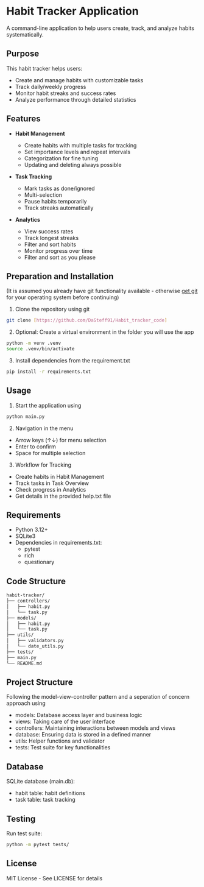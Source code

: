 # Habit Tracker Application

A command-line application to help users create, track, and analyze habits systematically.

## Purpose

This habit tracker helps users:
- Create and manage habits with customizable tasks
- Track daily/weekly progress
- Monitor habit streaks and success rates
- Analyze performance through detailed statistics

## Features

- **Habit Management**
  - Create habits with multiple tasks for tracking
  - Set importance levels and repeat intervals
  - Categorization for fine tuning
  - Updating and deleting always possible

- **Task Tracking**
  - Mark tasks as done/ignored
  - Multi-selection
  - Pause habits temporarily
  - Track streaks automatically

- **Analytics**
  - View success rates
  - Track longest streaks
  - Filter and sort habits
  - Monitor progress over time
  - Filter and sort as you please

## Preparation and Installation

(It is assumed you already have git functionality available - otherwise [get git](https://git-scm.com/book/en/v2/Getting-Started-Installing-Git) for your operating system before continuing)

1. Clone the repository using git

```Bash
git clone [https://github.com/DaSteff91/Habit_tracker_code]
```

2. Optional: Create a virtual environment in the folder you will use the app

```Bash
python -m venv .venv
source .venv/bin/activate
```

3. Install dependencies from the requirement.txt

```Bash
pip install -r requirements.txt
```
## Usage

1. Start the application using
```Bash
python main.py
```

2. Navigation in the menu
- Arrow keys (↑↓) for menu selection
- Enter to confirm
- Space for multiple selection

3. Workflow for Tracking
- Create habits in Habit Management
- Track tasks in Task Overview
- Check progress in Analytics
- Get details in the provided help.txt file

## Requirements

- Python 3.12+
- SQLite3
- Dependencies in requirements.txt:
    - pytest
    - rich
    - questionary

## Code Structure

```Bash
habit-tracker/
├── controllers/
│   ├── habit.py
│   └── task.py
├── models/
│   ├── habit.py
│   └── task.py
├── utils/
│   ├── validators.py
│   └── date_utils.py
├── tests/
├── main.py
└── README.md
```

## Project Structure

Following the model-view-controller pattern and a seperation of concern approach using
- models: Database access layer and business logic
- views: Taking care of the user interface
- controllers: Maintaining interactions between models and views
- database: Ensuring data is stored in a defined manner
- utils: Helper functions and validator
- tests: Test suite for key functionalities

## Database

SQLite database (main.db):

- habit table: habit definitions
- task table: task tracking

## Testing

Run test suite:
```Bash
python -m pytest tests/
```
## License

MIT License - See LICENSE for details